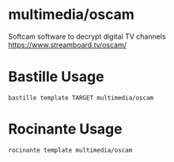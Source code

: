 # multimedia/oscam
Softcam software to decrypt digital TV channels
https://www.streamboard.tv/oscam/

# Bastille Usage
```shell
bastille template TARGET multimedia/oscam
```

# Rocinante Usage
```shell
rocinante template multimedia/oscam
```
